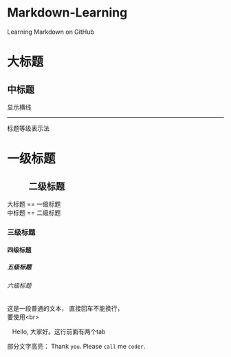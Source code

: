# Markdown-Learning
Learning Markdown on GitHub

大标题
===

中标题
---

显示横线

---

标题等级表示法

# 一级标题 
##            二级标题 

大标题 == 一级标题 <br>
中标题 == 二级标题

### 三级标题 
#### 四级标题 
##### 五级标题 
###### 六级标题 

这是一段普通的文本，
直接回车不能换行，<br>
要使用\<br>

    Hello, 大家好。这行前面有两个tab

部分文字高亮：
Thank `you`. Please `call` me `coder`. 

